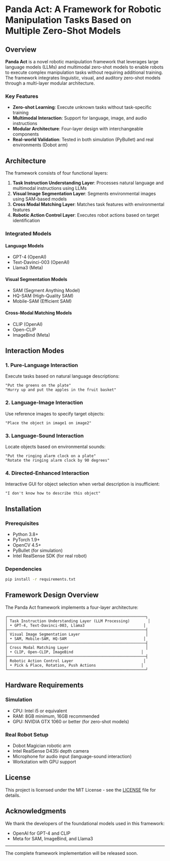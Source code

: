 # Panda Act: A Framework for Robotic Manipulation Tasks Based on Multiple Zero-Shot Models

## Overview

**Panda Act** is a novel robotic manipulation framework that leverages large language models (LLMs) and multimodal zero-shot models to enable robots to execute complex manipulation tasks without requiring additional training. The framework integrates linguistic, visual, and auditory zero-shot models through a multi-layer modular architecture.

### Key Features

- **Zero-shot Learning**: Execute unknown tasks without task-specific training
- **Multimodal Interaction**: Support for language, image, and audio instructions
- **Modular Architecture**: Four-layer design with interchangeable components
- **Real-world Validation**: Tested in both simulation (PyBullet) and real environments (Dobot arm)

## Architecture

The framework consists of four functional layers:

1. **Task Instruction Understanding Layer**: Processes natural language and multimodal instructions using LLMs
2. **Visual Image Segmentation Layer**: Segments environmental images using SAM-based models
3. **Cross Modal Matching Layer**: Matches task features with environmental features
4. **Robotic Action Control Layer**: Executes robot actions based on target identification

### Integrated Models

#### Language Models
- GPT-4 (OpenAI)
- Text-Davinci-003 (OpenAI)
- Llama3 (Meta)

#### Visual Segmentation Models
- SAM (Segment Anything Model)
- HQ-SAM (High-Quality SAM)
- Mobile-SAM (Efficient SAM)

#### Cross-Modal Matching Models
- CLIP (OpenAI)
- Open-CLIP
- ImageBind (Meta)

## Interaction Modes

### 1. Pure-Language Interaction
Execute tasks based on natural language descriptions:
```
"Put the greens on the plate"
"Hurry up and put the apples in the fruit basket"
```

### 2. Language-Image Interaction
Use reference images to specify target objects:
```
"Place the object in image1 on image2"
```

### 3. Language-Sound Interaction
Locate objects based on environmental sounds:
```
"Put the ringing alarm clock on a plate"
"Rotate the ringing alarm clock by 90 degrees"
```

### 4. Directed-Enhanced Interaction
Interactive GUI for object selection when verbal description is insufficient:
```
"I don't know how to describe this object"
```

## Installation

### Prerequisites
- Python 3.8+
- PyTorch 1.9+
- OpenCV 4.5+
- PyBullet (for simulation)
- Intel RealSense SDK (for real robot)

### Dependencies
```bash
pip install -r requirements.txt
```

## Framework Design Overview

The Panda Act framework implements a four-layer architecture:

```
┌─────────────────────────────────────────────────────────────┐
│ Task Instruction Understanding Layer (LLM Processing)        │
│ • GPT-4, Text-Davinci-003, Llama3                          │
├─────────────────────────────────────────────────────────────┤
│ Visual Image Segmentation Layer                             │
│ • SAM, Mobile-SAM, HQ-SAM                                  │
├─────────────────────────────────────────────────────────────┤
│ Cross Modal Matching Layer                                  │
│ • CLIP, Open-CLIP, ImageBind                              │
├─────────────────────────────────────────────────────────────┤
│ Robotic Action Control Layer                               │
│ • Pick & Place, Rotation, Push Actions                    │
└─────────────────────────────────────────────────────────────┘
```


## Hardware Requirements

### Simulation
- CPU: Intel i5 or equivalent
- RAM: 8GB minimum, 16GB recommended
- GPU: NVIDIA GTX 1060 or better (for zero-shot models)

### Real Robot Setup
- Dobot Magician robotic arm
- Intel RealSense D435i depth camera
- Microphone for audio input (language-sound interaction)
- Workstation with GPU support


## License

This project is licensed under the MIT License - see the [LICENSE](LICENSE) file for details.

## Acknowledgments

We thank the developers of the foundational models used in this framework:
- OpenAI for GPT-4 and CLIP
- Meta for SAM, ImageBind, and Llama3
---

The complete framework implementation will be released soon.